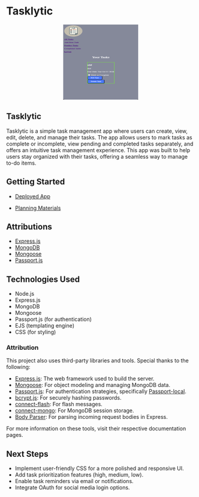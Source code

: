 # Tasklytic

<p align="center">
  <img src="https://github.com/Keya-Moradi/tasklytic/blob/main/Public/images/TasklyticHome.png" alt="Tasklytic Home" width="200" height="200">
</p>

## Tasklytic

Tasklytic is a simple task management app where users can create, view, edit, delete, and manage their tasks. The app allows users to mark tasks as complete or incomplete, view pending and completed tasks separately, and offers an intuitive task management experience. This app was built to help users stay organized with their tasks, offering a seamless way to manage to-do items.

## Getting Started

- [Deployed App](https://tasklytic-05d2d8df9e4e.herokuapp.com/users/login)

- [Planning Materials](https://trello.com/b/u1LgmzUw/unit-2-project-tasklytic-to-do-list-app)

## Attributions

- [Express.js](https://expressjs.com/)
- [MongoDB](https://www.mongodb.com/)
- [Mongoose](https://mongoosejs.com/)
- [Passport.js](http://www.passportjs.org/)

## Technologies Used

- Node.js
- Express.js
- MongoDB
- Mongoose
- Passport.js (for authentication)
- EJS (templating engine)
- CSS (for styling)

### Attribution

This project also uses third-party libraries and tools. Special thanks to the following:

- [Express.js](https://expressjs.com/): The web framework used to build the server.
- [Mongoose](https://mongoosejs.com/): For object modeling and managing MongoDB data.
- [Passport.js](http://www.passportjs.org/docs/): For authentication strategies, specifically [Passport-local](http://www.passportjs.org/packages/passport-local/).
- [bcrypt.js](https://www.npmjs.com/package/bcryptjs): For securely hashing passwords.
- [connect-flash](https://github.com/jaredhanson/connect-flash): For flash messages.
- [connect-mongo](https://www.npmjs.com/package/connect-mongo): For MongoDB session storage.
- [Body Parser](https://www.npmjs.com/package/body-parser): For parsing incoming request bodies in Express.

For more information on these tools, visit their respective documentation pages.

## Next Steps

- Implement user-friendly CSS for a more polished and responsive UI.
- Add task prioritization features (high, medium, low).
- Enable task reminders via email or notifications.
- Integrate OAuth for social media login options.
